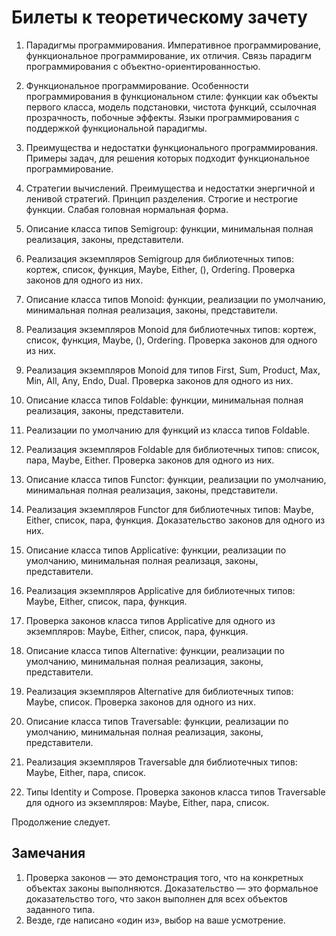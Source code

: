 # Билеты к теоретическому зачету

1. Парадигмы программирования. Императивное программирование, функциональное программирование, их отличия. Связь парадигм программирования с объектно-ориентированностью. 

1. Функциональное программирование. Особенности программирования в функциональном стиле: функции как объекты первого класса, модель подстановки, чистота функций, ссылочная прозрачность, побочные эффекты. Языки программирования с поддержкой функциональной парадигмы.

1. Преимущества и недостатки функционального программирования. Примеры задач, для решения которых подходит функциональное программирование.

1. Стратегии вычислений. Преимущества и недостатки энергичной и ленивой стратегий. Принцип разделения. Строгие и нестрогие функции. Слабая головная нормальная форма.

1. Описание класса типов Semigroup: функции, минимальная полная реализация, законы, представители.

1. Реализация экземпляров Semigroup для библиотечных типов: кортеж, список, функция, Maybe, Either, (), Ordering. Проверка законов для одного из них.

1. Описание класса типов Monoid: функции, реализации по умолчанию, минимальная полная реализация, законы, представители.

1. Реализация экземпляров Monoid для библиотечных типов: кортеж, список, функция, Maybe, (), Ordering. Проверка законов для одного из них.

1. Реализация экземпляров Monoid для типов First, Sum, Product, Max, Min, All, Any, Endo, Dual. Проверка законов для одного из них.

1. Описание класса типов Foldable: функции, минимальная полная реализация, законы, представители.

1. Реализации по умолчанию для функций из класса типов Foldable.

1. Реализация экземпляров Foldable для библиотечных типов: список, пара, Maybe, Either. Проверка законов для одного из них.

1. Описание класса типов Functor: функции, реализации по умолчанию, минимальная полная реализация, законы, представители.

1. Реализация экземпляров Functor для библиотечных типов: Maybe, Either, список, пара, функция. Доказательство законов для одного из них.

1. Описание класса типов Applicative: функции, реализации по умолчанию, минимальная полная реализаця, законы, представители.

1. Реализация экземпляров Applicative для библиотечных типов: Maybe, Either, список, пара, функция.

1. Проверка законов класса типов Applicative для одного из экземпляров: Maybe, Either, список, пара, функция.

1. Описание класса типов Alternative: функции, реализации по умолчанию, минимальная полная реализация, законы, представители.

1. Реализация экземпляров Alternative для библиотечных типов: Maybe, список. Проверка законов для одного из них.

1. Описание класса типов Traversable: функции, реализации по умолчанию, минимальная полная реализация, законы, представители.

1. Реализация экземпляров Traversable для библиотечных типов: Maybe, Either, пара, список.

1. Типы Identity и Compose. Проверка законов класса типов Traversable для одного из экземпляров: Maybe, Either, пара, список.

Продолжение следует.

## Замечания

1. Проверка законов — это демонстрация того, что на конкретных объектах законы выполняются. Доказательство — это формальное доказательство того, что закон выполнен для всех объектов заданного типа.
1. Везде, где написано «один из», выбор на ваше усмотрение.
